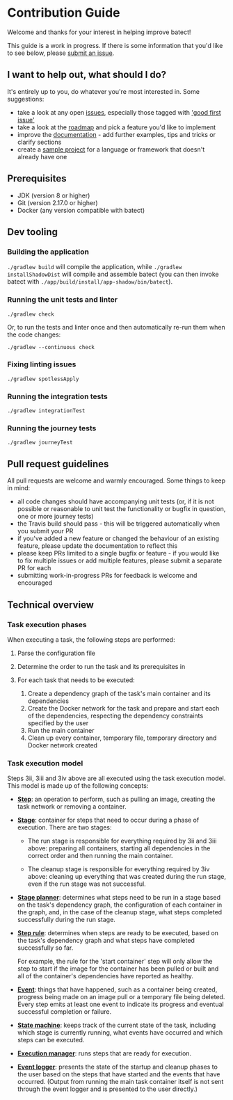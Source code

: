 # Contribution Guide

Welcome and thanks for your interest in helping improve batect!

This guide is a work in progress. If there is some information that you'd like to see below,
please [submit an issue](https://github.com/charleskorn/batect/issues/new).

## I want to help out, what should I do?

It's entirely up to you, do whatever you're most interested in. Some suggestions:

* take a look at any open [issues](https://github.com/charleskorn/batect/issues?q=is%3Aopen+is%3Aissue), especially those tagged with
  ['good first issue'](https://github.com/charleskorn/batect/issues?q=is%3Aopen+is%3Aissue+label%3A%22good+first+issue%22)
* take a look at the [roadmap](https://github.com/charleskorn/batect/blob/master/ROADMAP.md) and pick a feature you'd like to implement
* improve the [documentation](https://batect.charleskorn.com/) - add further examples, tips and tricks or clarify sections
* create a [sample project](https://batect.charleskorn.com/SampleProjects.html) for a language or framework that doesn't already have one

## Prerequisites

* JDK (version 8 or higher)
* Git (version 2.17.0 or higher)
* Docker (any version compatible with batect)

## Dev tooling

### Building the application

`./gradlew build` will compile the application, while `./gradlew installShadowDist` will compile and assemble batect (you can then invoke batect
with `./app/build/install/app-shadow/bin/batect`).

### Running the unit tests and linter

`./gradlew check`

Or, to run the tests and linter once and then automatically re-run them when the code changes:

`./gradlew --continuous check`

### Fixing linting issues

`./gradlew spotlessApply`

### Running the integration tests

`./gradlew integrationTest`

### Running the journey tests

`./gradlew journeyTest`

## Pull request guidelines

All pull requests are welcome and warmly encouraged. Some things to keep in mind:

* all code changes should have accompanying unit tests (or, if it is not possible or reasonable to unit test the functionality or bugfix in question,
  one or more journey tests)
* the Travis build should pass - this will be triggered automatically when you submit your PR
* if you've added a new feature or changed the behaviour of an existing feature, please update the documentation to reflect this
* please keep PRs limited to a single bugfix or feature - if you would like to fix multiple issues or add multiple features, please submit a separate PR for each
* submitting work-in-progress PRs for feedback is welcome and encouraged

## Technical overview

### Task execution phases

When executing a task, the following steps are performed:

1. Parse the configuration file
2. Determine the order to run the task and its prerequisites in
3. For each task that needs to be executed:

    1. Create a dependency graph of the task's main container and its dependencies
    2. Create the Docker network for the task and prepare and start each of the dependencies, respecting the dependency constraints specified by the user
    3. Run the main container
    4. Clean up every container, temporary file, temporary directory and Docker network created

### Task execution model

Steps 3ii, 3iii and 3iv above are all executed using the task execution model. This model is made up of the following concepts:

* [**Step**](app/src/main/kotlin/batect/execution/model/steps): an operation to perform, such as pulling an image, creating the task network or removing a container.

* [**Stage**](app/src/main/kotlin/batect/execution/model/stages/Stage.kt): container for steps that need to occur during a phase of execution. There are two stages:

  * The run stage is responsible for everything required by 3ii and 3iii above: preparing all containers, starting all dependencies in the correct order and then
    running the main container.

  * The cleanup stage is responsible for everything required by 3iv above: cleaning up everything that was created during the run stage, even if the run stage was
    not successful.

* [**Stage planner**](app/src/main/kotlin/batect/execution/model/stages): determines what steps need to be run in a stage based on the task's dependency graph, the
  configuration of each container in the graph, and, in the case of the cleanup stage, what steps completed successfully during the run stage.

* [**Step rule**](app/src/main/kotlin/batect/execution/model/rules): determines when steps are ready to be executed, based on the task's dependency graph and what
  steps have completed successfully so far.

  For example, the rule for the 'start container' step will only allow the step to start if the image for the container has been pulled or built and all of the
  container's dependencies have reported as healthy.

* [**Event**](app/src/main/kotlin/batect/execution/model/events): things that have happened, such as a container being created, progress being made on an image pull
  or a temporary file being deleted. Every step emits at least one event to indicate its progress and eventual successful completion or failure.

* [**State machine**](app/src/main/kotlin/batect/execution/TaskStateMachine.kt): keeps track of the current state of the task, including which stage is currently
  running, what events have occurred and which steps can be executed.

* [**Execution manager**](app/src/main/kotlin/batect/execution/ParallelExecutionManager.kt): runs steps that are ready for execution.

* [**Event logger**](app/src/main/kotlin/batect/ui): presents the state of the startup and cleanup phases to the user based on the steps that have started and the
  events that have occurred. (Output from running the main task container itself is not sent through the event logger and is presented to the user directly.)
